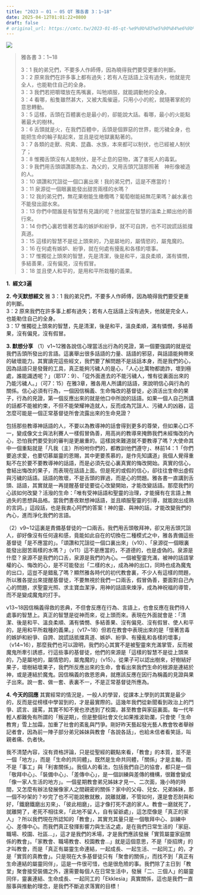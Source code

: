 ```yaml
---
title: "2023 – 01 – 05 QT 雅各書 3：1~18"
date: 2025-04-12T01:01:22+0800
draft: false
# original_url: https://cmtc.tw/2023-01-05-qt-%e9%9b%85%e5%90%84%e6%9b%b8-2%ef%bc%9a113
---
```


![](/images/qt.jpg)
> 雅各書 3：1\~18
>
> 3：1 我的弟兄們，不要多人作師傅，因為曉得我們要受更重的判斷。  
> 3：2 原來我們在許多事上都有過失；若有人在話語上沒有過失，他就是完全人，也能勒住自己的全身。  
> 3：3 我們若把嚼環放在馬嘴裏，叫牠順服，就能調動牠的全身。  
> 3：4 看哪，船隻雖然甚大，又被大風催逼，只用小小的舵，就隨著掌舵的意思轉動。  
> 3：5 這樣，舌頭在百體裏也是最小的，卻能說大話。看哪，最小的火能點著最大的樹林。  
> 3：6 舌頭就是火，在我們百體中，舌頭是個罪惡的世界，能污穢全身，也能把生命的輪子點起來，並且是從地獄裏點著的。  
> 3：7 各類的走獸、飛禽、昆蟲、水族，本來都可以制伏，也已經被人制伏了；  
> 3：8 惟獨舌頭沒有人能制伏，是不止息的惡物，滿了害死人的毒氣。  
> 3：9 我們用舌頭頌讚那為主、為父的，又用舌頭咒詛那照著　神形像被造的人。  
> 3：10 頌讚和咒詛從一個口裏出來！我的弟兄們，這是不應當的！  
> 3：11 泉源從一個眼裏能發出甜苦兩樣的水嗎？  
> 3：12 我的弟兄們，無花果樹能生橄欖嗎？葡萄樹能結無花果嗎？鹹水裏也不能發出甜水來。  
> 3：13 你們中間誰是有智慧有見識的呢？他就當在智慧的溫柔上顯出他的善行來。  
> 3：14 你們心裏若懷著苦毒的嫉妒和紛爭，就不可自誇，也不可說謊話抵擋真道。  
> 3：15 這樣的智慧不是從上頭來的，乃是屬地的，屬情慾的，屬鬼魔的。  
> 3：16 在何處有嫉妒、紛爭，就在何處有擾亂和各樣的壞事。  
> 3：17 惟獨從上頭來的智慧，先是清潔，後是和平，溫良柔順，滿有憐憫，多結善果，沒有偏見，沒有假冒。  
> 3：18 並且使人和平的，是用和平所栽種的義果。

**1.  經文3遍**

**2. 今天默想經文**
雅 3：1 我的弟兄們，不要多人作師傅，因為曉得我們要受更重的判斷。  
3：2 原來我們在許多事上都有過失；若有人在話語上沒有過失，他就是完全人，也能勒住自己的全身。  
3：17 惟獨從上頭來的智慧，先是清潔，後是和平，溫良柔順，滿有憐憫，多結善果，沒有偏見，沒有假冒。

**3. 默想分享**
（1）v1\~12雅各說信心理當活出行為的見證，第一個要強調的就是從我們舌頭所發出的言語。這裏舉出很多話語的力量、話語的邪惡，與話語能夠帶來的破壞能力。其實讀完這些經文，我們要了解問題不是話話本身，而是我們的心，因為話語只是發聲的工具，真正能夠污穢人的是心，「人心比萬物都詭詐，壞到極處，誰能識透呢？」（耶17：9）、「從外面進去的不能污穢人，惟有從裏面出來的乃能污穢人。」（可7：15）在雅3章，雅各用人所講的話語，來說明信心與行為的關係。信心必須有行為，一個因信稱義、生命悔改的基督徒，必須活出生命的果子，行為的見證，第一個反應出來的就是他口中所說的話語。如果一個人自己所講的話都不能被約束，不但不能榮耀神造就人，反而成為咒詛人、污穢人的凶器，這怎麼可能是一個正常基督徒所會流露出來的生命見證？

包括那些教導神話語的人，不要以為教導神的話會得到更多的尊榮，但如果心口不一，變成像文士與法利賽人一樣假冒偽善，用高尚的教導來掩飾我們未經悔改的內心，恐怕我們要受到的審判是更嚴重的。這樣說來難道就不要教導了嗎？大使命其中一個重點就是「凡我（主）所吩咐你們的，都教訓他們遵守」、林前14：1「你們要追求愛，也要切慕屬靈的恩賜，其中更要羨慕的，是作先知講道」我個人覺得重點不在於要不要教導神的話語，而是必須先從心裏真實的悔改開始。真實的信心，會結出悔改的果子，而表現在話語上面。但是死的或假的信心，卻往往會帶出虛假與污穢的話語。話語的敗壞，不是舌頭的罪過，而是心的問題。雅各書一直講到舌頭、話語，其實就是一再提醒基督徒要從心改變開始，才能改變話語。那麼我們的心該如何改變？活潑的生命：「唯有受神話語和聖靈的治理，才能擁有在言語上無過失的思想與品格。當我們晝夜默想神話語，並且順服聖靈的引導，就能說出成熟的言詞。」這段話，也是我衷心阿們的答案！神的靈、與神的話，才能改變我們的內心，進而淨化我們的言語。

（2）v9\~12這裏是責備基督徒的一口兩舌。我們用舌頭敬拜神，卻又用舌頭咒詛人，卻好像沒有任何違和感，竟能如此自在的切換在二種模式之中，雅各責備這些基督徒「是不應當的」。「頌讚和咒詛從一個口裏出來」（v10）、「泉源從一個眼裏能發出甜苦兩樣的水嗎？」（v11）這不是應當的，不道德的，也是虛偽的。泉源是什麼？泉源不是我們的口舌，泉源是我們的內心。一個被聖靈充滿，被神的話語掌權的心、悔改的心，是不可能發出「二樣的水」，成為神的出口，同時也成為魔鬼的出口，這豈不是錯亂了嗎？顯然雅各時代的初代教會裏，不少人有這樣的問題，所以雅各提出來提醒基督徒，不要無視於我們一口兩舌，假冒偽善，要面對自己內心的問題，求聖靈光照、求主寶血潔淨，用神的話語來煉淨，成為神祝福的導管，而不是變成魔鬼的打手。

v13\~18因信稱義得救的恩典，不但會反應在行為、言語上，也會反應在我們待人處事的智慧上。真正的智慧是從神而來，從上頭而來。表現在外面就會是：「清潔、後是和平、溫良柔順、滿有憐憫、多結善果、沒有偏見、沒有假冒、使人和平的，是用和平所栽種的義果。」（v17\~18）但若在教會中表現出來的是「懷著苦毒的嫉妒和紛爭、自誇、說謊話抵擋真道、嫉妒、紛爭、有擾亂和各樣的壞事」（v14\~16），那麼我們也可以證明，我們的心其實不是被聖靈來充滿掌管，反而被魔鬼所牽引誘惑，行這些事的基督徒，他們的來源是「這樣的智慧不是從上頭來的，乃是屬地的，屬情慾的，屬鬼魔的」（v15）。從果子可以認出樹來，好樹結好果子，壞樹結壞果子，我們所反應出來的生命，會看出來我們生命的根源是連結於神，或是連結於魔鬼。因信稱義的救恩恩典，就應該反應在因行為稱義的見證與果子出來。說一套、做一套、表裏不一，不是正常基督徒所應為。

**4. 今天的回應**
其實經常的情況是，一般人的學習，從課本上學到的其實是最少的，反而是從榜樣中學習到的，才是最實際的。這幾年我們從新聞看到政治上的鬥爭、謊言、謾罵，其實不知不覺也滲透到了校園，甚至教會與家庭裏面。每一代年輕人都難免有所謂的「叛逆期」，但是整個社會文化如果推波助瀾，只會使「生命教育」雪上加霜，加重了社會的紊亂與鬥爭。剛好昨天藝起發光藝人教會牧者舉辦記者會，因為前一陣子部分弟兄姊妹與教會「各說各話」，也給未信者看笑話，叫親者痛、仇者快。

我不清楚內容，沒有資格評論，只是從聖經的觀點來看，「教會」的本質，並不是一個「地方」，而是「生命的共同體」。既然是生命共同體，「關係」才是主軸，而不是「事工」與「利害關係」。我個人的看法，包括我們自己的協會，都只是一個「敬拜中心」、「裝備中心」、「差傳中心」，是一個訓練與差傳的機構，很難會變成「像一家人生活的地方」。一個星期教會弟兄姊妹才見一、二次面，幾小時的時間，又怎麼有辦法發展像家人之間親密的關係？家中的父母、兒女、兄弟姊妹，那一個不吵架的？吵完了也不可能說散就散，說離就離，不管如何，還是會忍耐與和好，「鐵磨鐵磨出刃來」、「彼此相磨」，這才像打死不退的家人。教會一磨就死了，就離開了，老死不相往來，「此地不留人，自有留爺處」，這怎麼像是「真正的家人」？所以我們現在所認知的「教會」，其實充其量只是一個敬拜中心、訓練中心、差傳中心。而我們真正發揮影響力與生活之處，是在我們日常生活的「家庭、職場、校園、社區…」，這才是我們的禾場，才是我們應該發展「實質屬靈家庭關係的教會」。「家教會、職場教會、校園教會…」就是這個意思，不是「掛招牌」的才叫教會，而是「真正有屬靈生命連結，一起成長、一起生活、一起同工」的，才是「實質的真教會」。只是現在大多基督徒只有「聚會的關係」，而找不到「真正有生命連結的屬靈同伴」，這是一件很可惜，也是很危險的事。我們除了主日到「教堂」聚會接受裝備之外，還需要每個人在日常生活中，發展「二、三個人」的屬靈同伴，靈裏連結、生命成長、一起同工的「Ekklesia」真實關係，這也是我們一直服事與推動的理念，是我們不斷追求落實的目標！
